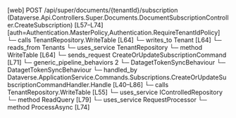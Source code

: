 [web] POST /api/super/documents/{tenantId}/subscription  (Dataverse.Api.Controllers.Super.Documents.DocumentSubscriptionController.CreateSubscription)  [L57–L74] [auth=Authentication.MasterPolicy,Authentication.RequireTenantIdPolicy]
  └─ calls TenantRepository.WriteTable [L64]
  └─ writes_to Tenant [L64]
    └─ reads_from Tenants
  └─ uses_service TenantRepository
    └─ method WriteTable [L64]
  └─ sends_request CreateOrUpdateSubscriptionCommand [L71]
    └─ generic_pipeline_behaviors 2
      └─ DatagetTokenSyncBehaviour
      └─ DatagetTokenSyncBehaviour
    └─ handled_by Dataverse.ApplicationService.Commands.Subscriptions.CreateOrUpdateSubscriptionCommandHandler.Handle [L40–L86]
      └─ calls TenantRepository.WriteTable [L55]
      └─ uses_service IControlledRepository<DocumentStore>
        └─ method ReadQuery [L79]
      └─ uses_service RequestProcessor
        └─ method ProcessAsync [L74]

